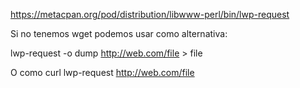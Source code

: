 https://metacpan.org/pod/distribution/libwww-perl/bin/lwp-request

Si no tenemos wget podemos usar como alternativa:

lwp-request -o dump http://web.com/file > file

O como curl
lwp-request http://web.com/file
